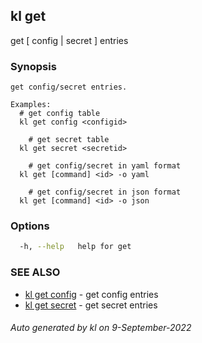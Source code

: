 ## kl get

get [ config | secret ] entries

### Synopsis

```
get config/secret entries.

Examples:
  # get config table
  kl get config <configid>

	# get secret table
  kl get secret <secretid>

	# get config/secret in yaml format
  kl get [command] <id> -o yaml

	# get config/secret in json format
  kl get [command] <id> -o json

```

### Options

```bash
  -h, --help   help for get
```

### SEE ALSO

* [kl get config](kl_get_config.md)  - get config entries
* [kl get secret](kl_get_secret.md)  - get secret entries

###### Auto generated by kl on 9-September-2022
